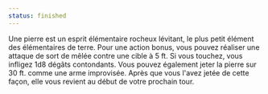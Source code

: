 ```yaml
---
status: finished
---
```

Une pierre est un esprit élémentaire rocheux lévitant, le plus petit élément des élémentaires de terre. Pour une action bonus, vous pouvez réaliser une attaque de sort de mêlée contre une cible à 5 ft. Si vous touchez, vous infligez 1d8 dégâts contondants. Vous pouvez également jeter la pierre sur 30 ft. comme une arme improvisée. Après que vous l'avez jetée de cette façon, elle vous revient au début de votre prochain tour.